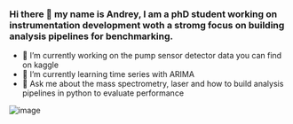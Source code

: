 ### Hi there 👋 my name is Andrey, I am a phD student working on instrumentation development woth a stromg focus on building analysis pipelines for benchmarking.
- 🔭 I’m currently working on the pump sensor detector data you can find on kaggle
- 🌱 I’m currently learning time series with ARIMA
- 💬 Ask me about the mass spectrometry, laser and how to build analysis pipelines in python to evaluate performance 

![![image](https://img.shields.io/badge/LinkedIn-0077B5?style=for-the-badge&logo=linkedin&logoColor=white)](www.linkedin.com/in/andrey-krutilin)
<!--
**andrey101010/andrey101010** is a ✨ _special_ ✨ repository because its `README.md` (this file) appears on your GitHub profile.

Here are some ideas to get you started:
- 📫 How to reach me: [](https://img.shields.io/badge/LinkedIn-0077B5?style=for-the-badge&logo=linkedin&logoColor=white)

-->
